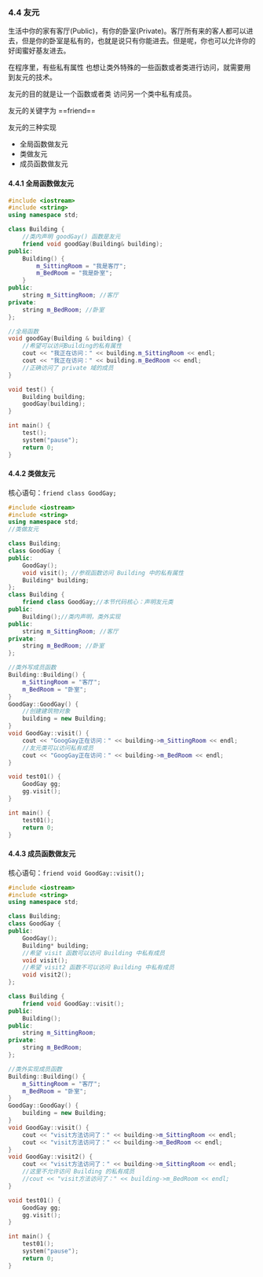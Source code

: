 ### 4.4 友元

生活中你的家有客厅(Public)，有你的卧室(Private)。客厅所有来的客人都可以进去，但是你的卧室是私有的，也就是说只有你能进去。但是呢，你也可以允许你的好闺蜜好基友进去。

在程序里，有些私有属性 也想让类外特殊的一些函数或者类进行访问，就需要用到友元的技术。

友元的目的就是让一个函数或者类 访问另一个类中私有成员。

友元的关键字为  ==friend==

友元的三种实现

* 全局函数做友元
* 类做友元
* 成员函数做友元



#### 4.4.1 全局函数做友元

```C++
#include <iostream>
#include <string>
using namespace std;

class Building {
	//类内声明 goodGay() 函数是友元
	friend void goodGay(Building& building);
public:
	Building() {
		m_SittingRoom = "我是客厅";
		m_BedRoom = "我是卧室";
	}
public:
	string m_SittingRoom; //客厅
private:
	string m_BedRoom; //卧室
};

//全局函数
void goodGay(Building & building) {
	//希望可以访问Building的私有属性
	cout << "我正在访问：" << building.m_SittingRoom << endl;
	cout << "我正在访问：" << building.m_BedRoom << endl;
	//正确访问了 private 域的成员
}

void test() {
	Building building;
	goodGay(building);
}

int main() {
	test();
	system("pause");
	return 0;
}
```



#### 4.4.2 类做友元

核心语句：`friend class GoodGay;`

```cpp
#include <iostream>
#include <string>
using namespace std;
//类做友元
```

```cpp
class Building;
class GoodGay {
public:
	GoodGay();
	void visit(); //参观函数访问 Building 中的私有属性
	Building* building;
};
class Building {
	friend class GoodGay;//本节代码核心：声明友元类
public:
	Building();//类内声明，类外实现
public:
	string m_SittingRoom; //客厅
private:
	string m_BedRoom; //卧室
};
```

```cpp
//类外写成员函数
Building::Building() {
	m_SittingRoom = "客厅";
	m_BedRoom = "卧室";
}
GoodGay::GoodGay() {
	//创建建筑物对象
	building = new Building;
}
void GoodGay::visit() {
	cout << "GoogGay正在访问：" << building->m_SittingRoom << endl;
	//友元类可以访问私有成员
	cout << "GoogGay正在访问：" << building->m_BedRoom << endl;
}
```

```cpp
void test01() {
	GoodGay gg;
	gg.visit();
}
```

```cpp
int main() {
	test01();
	return 0;
}
```

#### 4.4.3 成员函数做友元

核心语句：`friend void GoodGay::visit();`

```cpp
#include <iostream>
#include <string>
using namespace std;
```

```cpp
class Building;
class GoodGay {
public:
	GoodGay();
	Building* building;
	//希望 visit 函数可以访问 Building 中私有成员
	void visit();
	//希望 visit2 函数不可以访问 Building 中私有成员
	void visit2();
};
```

```cpp
class Building {
	friend void GoodGay::visit();
public:
	Building();
public:
	string m_SittingRoom;
private:
	string m_BedRoom;
};

```

```cpp
//类外实现成员函数
Building::Building() {
	m_SittingRoom = "客厅";
	m_BedRoom = "卧室";
}
GoodGay::GoodGay() {
	building = new Building;
}
void GoodGay::visit() {
	cout << "visit方法访问了：" << building->m_SittingRoom << endl;
	cout << "visit方法访问了：" << building->m_BedRoom << endl;
}
void GoodGay::visit2() {
	cout << "visit方法访问了：" << building->m_SittingRoom << endl;
	//这里不允许访问 Building 的私有成员
	//cout << "visit方法访问了：" << building->m_BedRoom << endl;
}
```

```cpp
void test01() {
	GoodGay gg;
	gg.visit();
}

int main() {
	test01();
	system("pause");
	return 0;
}
```

